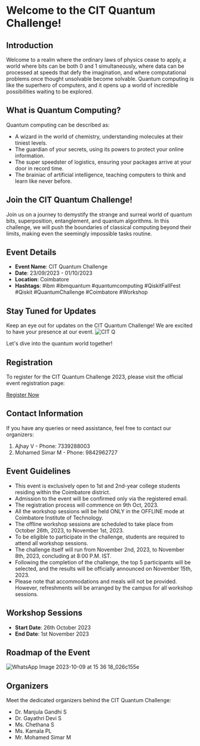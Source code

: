# Welcome to the CIT Quantum Challenge!

## Introduction

Welcome to a realm where the ordinary laws of physics cease to apply, a world where bits can be both 0 and 1 simultaneously, where data can be processed at speeds that defy the imagination, and where computational problems once thought unsolvable become solvable. Quantum computing is like the superhero of computers, and it opens up a world of incredible possibilities waiting to be explored.

## What is Quantum Computing?

Quantum computing can be described as:

- A wizard in the world of chemistry, understanding molecules at their tiniest levels.
- The guardian of your secrets, using its powers to protect your online information.
- The super speedster of logistics, ensuring your packages arrive at your door in record time.
- The brainiac of artificial intelligence, teaching computers to think and learn like never before.

## Join the CIT Quantum Challenge!

Join us on a journey to demystify the strange and surreal world of quantum bits, superposition, entanglement, and quantum algorithms. In this challenge, we will push the boundaries of classical computing beyond their limits, making even the seemingly impossible tasks routine.

## Event Details

- **Event Name**: CIT Quantum Challenge
- **Date**: 23/09/2023 - 01/10/2023
- **Location**: Coimbatore
- **Hashtags**: #ibm #ibmquantum #quantumcomputing #QiskitFallFest #Qiskit #QuantumChallenge #Coimbatore #Workshop

## Stay Tuned for Updates

Keep an eye out for updates on the CIT Quantum Challenge! We are excited to have your presence at our event.
![CIT Q](https://github.com/CIT-QUANTUM-HACKATHON/CIT-QUANTUM-CHALLENGE-2023/assets/114131042/9bbc6a8b-09fe-4dfa-8a87-e8ccb788ed0a)


Let's dive into the quantum world together!

## Registration

To register for the CIT Quantum Challenge 2023, please visit the official event registration page:

[Register Now](https://forms.gle/JyHRjHvESBMDG9G66)

## Contact Information

If you have any queries or need assistance, feel free to contact our organizers:

1. Ajhay V - Phone: 7339288003
2. Mohamed Simar M - Phone: 9842962727

## Event Guidelines

- This event is exclusively open to 1st and 2nd-year college students residing within the Coimbatore district.
- Admission to the event will be confirmed only via the registered email.
- The registration process will commence on 9th Oct, 2023.
- All the workshop sessions will be held ONLY in the OFFLINE mode at Coimbatore Institute of Technology.
- The offline workshop sessions are scheduled to take place from October 26th, 2023, to November 1st, 2023.
- To be eligible to participate in the challenge, students are required to attend all workshop sessions.
- The challenge itself will run from November 2nd, 2023, to November 8th, 2023, concluding at 8:00 P.M. IST.
- Following the completion of the challenge, the top 5 participants will be selected, and the results will be officially announced on November 15th, 2023.
- Please note that accommodations and meals will not be provided. However, refreshments will be arranged by the campus for all workshop sessions.

## Workshop Sessions

- **Start Date**: 26th October 2023
- **End Date**: 1st November 2023

## Roadmap of the Event
![WhatsApp Image 2023-10-09 at 15 36 18_026c155e](https://github.com/CIT-QUANTUM-HACKATHON/CIT-QUANTUM-CHALLENGE-2023/assets/114131042/62eec9bb-5989-4ec4-b00d-b53026a58dbd)

## Organizers

Meet the dedicated organizers behind the CIT Quantum Challenge:

- Dr. Manjula Gandhi S
- Dr. Gayathri Devi S
- Ms. Chethana S
- Ms. Kamala PL
- Mr. Mohamed Simar M


